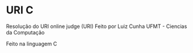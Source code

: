 # URI C
Resolução do URI online judge (URI)
Feito por Luiz Cunha
UFMT - Ciencias da Computação

Feito na linguagem C
